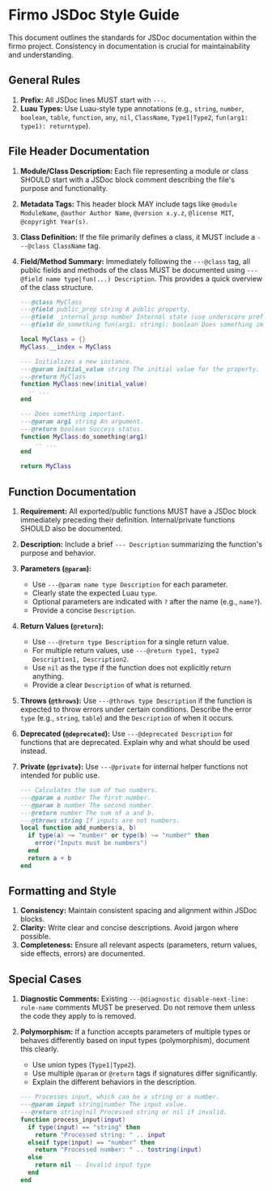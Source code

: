 # Firmo JSDoc Style Guide

This document outlines the standards for JSDoc documentation within the firmo project. Consistency in documentation is crucial for maintainability and understanding.

## General Rules

1.  **Prefix:** All JSDoc lines MUST start with `---`.
2.  **Luau Types:** Use Luau-style type annotations (e.g., `string`, `number`, `boolean`, `table`, `function`, `any`, `nil`, `ClassName`, `Type1|Type2`, `fun(arg1: type1): returntype`).

## File Header Documentation

1.  **Module/Class Description:** Each file representing a module or class SHOULD start with a JSDoc block comment describing the file's purpose and functionality.
2.  **Metadata Tags:** This header block MAY include tags like `@module ModuleName`, `@author Author Name`, `@version x.y.z`, `@license MIT`, `@copyright Year(s)`.
3.  **Class Definition:** If the file primarily defines a class, it MUST include a `---@class ClassName` tag.
4.  **Field/Method Summary:** Immediately following the `---@class` tag, all public fields and methods of the class MUST be documented using `---@field name type|fun(...) Description`. This provides a quick overview of the class structure.

    ```lua
    ---@class MyClass
    ---@field public_prop string A public property.
    ---@field _internal_prop number Internal state (use underscore prefix).
    ---@field do_something fun(arg1: string): boolean Does something important.

    local MyClass = {}
    MyClass.__index = MyClass

    --- Initializes a new instance.
    ---@param initial_value string The initial value for the property.
    ---@return MyClass
    function MyClass:new(initial_value)
      -- ...
    end

    --- Does something important.
    ---@param arg1 string An argument.
    ---@return boolean Success status.
    function MyClass:do_something(arg1)
        -- ...
    end

    return MyClass
    ```

## Function Documentation

1.  **Requirement:** All exported/public functions MUST have a JSDoc block immediately preceding their definition. Internal/private functions SHOULD also be documented.
2.  **Description:** Include a brief `--- Description` summarizing the function's purpose and behavior.
3.  **Parameters (`@param`):**
    *   Use `---@param name type Description` for each parameter.
    *   Clearly state the expected Luau `type`.
    *   Optional parameters are indicated with `?` after the name (e.g., `name?`).
    *   Provide a concise `Description`.
4.  **Return Values (`@return`):**
    *   Use `---@return type Description` for a single return value.
    *   For multiple return values, use `---@return type1, type2 Description1, Description2`.
    *   Use `nil` as the type if the function does not explicitly return anything.
    *   Provide a clear `Description` of what is returned.
5.  **Throws (`@throws`):** Use `---@throws type Description` if the function is expected to throw errors under certain conditions. Describe the error `type` (e.g., `string`, `table`) and the `Description` of when it occurs.
6.  **Deprecated (`@deprecated`):** Use `---@deprecated Description` for functions that are deprecated. Explain why and what should be used instead.
7.  **Private (`@private`):** Use `---@private` for internal helper functions not intended for public use.

    ```lua
    --- Calculates the sum of two numbers.
    ---@param a number The first number.
    ---@param b number The second number.
    ---@return number The sum of a and b.
    ---@throws string If inputs are not numbers.
    local function add_numbers(a, b)
      if type(a) ~= "number" or type(b) ~= "number" then
        error("Inputs must be numbers")
      end
      return a + b
    end
    ```

## Formatting and Style

1.  **Consistency:** Maintain consistent spacing and alignment within JSDoc blocks.
2.  **Clarity:** Write clear and concise descriptions. Avoid jargon where possible.
3.  **Completeness:** Ensure all relevant aspects (parameters, return values, side effects, errors) are documented.

## Special Cases

1.  **Diagnostic Comments:** Existing `---@diagnostic disable-next-line: rule-name` comments MUST be preserved. Do not remove them unless the code they apply to is removed.
2.  **Polymorphism:** If a function accepts parameters of multiple types or behaves differently based on input types (polymorphism), document this clearly.
    *   Use union types (`Type1|Type2`).
    *   Use multiple `@param` or `@return` tags if signatures differ significantly.
    *   Explain the different behaviors in the description.

    ```lua
    --- Processes input, which can be a string or a number.
    ---@param input string|number The input value.
    ---@return string|nil Processed string or nil if invalid.
    function process_input(input)
      if type(input) == "string" then
        return "Processed string: " .. input
      elseif type(input) == "number" then
        return "Processed number: " .. tostring(input)
      else
        return nil -- Invalid input type
      end
    end
    ```


